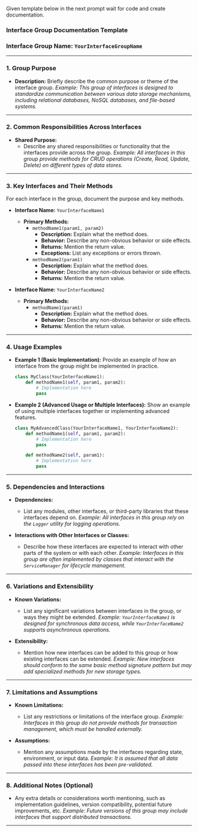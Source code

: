 Given template below in the next prompt wait for code and create documentation.

### **Interface Group Documentation Template**

### **Interface Group Name:** `YourInterfaceGroupName`

---

### **1. Group Purpose**

- **Description:**
  Briefly describe the common purpose or theme of the interface group.
  _Example: This group of interfaces is designed to standardize communication between various data storage mechanisms, including relational databases, NoSQL databases, and file-based systems._

---

### **2. Common Responsibilities Across Interfaces**

- **Shared Purpose:**
  - Describe any shared responsibilities or functionality that the interfaces provide across the group.
    _Example: All interfaces in this group provide methods for CRUD operations (Create, Read, Update, Delete) on different types of data stores._

---

### **3. Key Interfaces and Their Methods**

For each interface in the group, document the purpose and key methods.

- **Interface Name:** `YourInterfaceName1`

  - **Primary Methods:**
    - `methodName1(param1, param2)`
      - **Description:** Explain what the method does.
      - **Behavior:** Describe any non-obvious behavior or side effects.
      - **Returns:** Mention the return value.
      - **Exceptions:** List any exceptions or errors thrown.
    - `methodName2(param1)`
      - **Description:** Explain what the method does.
      - **Behavior:** Describe any non-obvious behavior or side effects.
      - **Returns:** Mention the return value.

- **Interface Name:** `YourInterfaceName2`
  - **Primary Methods:**
    - `methodName1(param1)`
      - **Description:** Explain what the method does.
      - **Behavior:** Describe any non-obvious behavior or side effects.
      - **Returns:** Mention the return value.

---

### **4. Usage Examples**

- **Example 1 (Basic Implementation):**
  Provide an example of how an interface from the group might be implemented in practice.

  ```python
  class MyClass(YourInterfaceName1):
      def methodName1(self, param1, param2):
          # Implementation here
          pass
  ```

- **Example 2 (Advanced Usage or Multiple Interfaces):**
  Show an example of using multiple interfaces together or implementing advanced features.

  ```python
  class MyAdvancedClass(YourInterfaceName1, YourInterfaceName2):
      def methodName1(self, param1, param2):
          # Implementation here
          pass

      def methodName2(self, param1):
          # Implementation here
          pass
  ```

---

### **5. Dependencies and Interactions**

- **Dependencies:**

  - List any modules, other interfaces, or third-party libraries that these interfaces depend on.
    _Example: All interfaces in this group rely on the `Logger` utility for logging operations._

- **Interactions with Other Interfaces or Classes:**
  - Describe how these interfaces are expected to interact with other parts of the system or with each other.
    _Example: Interfaces in this group are often implemented by classes that interact with the `ServiceManager` for lifecycle management._

---

### **6. Variations and Extensibility**

- **Known Variations:**

  - List any significant variations between interfaces in the group, or ways they might be extended.
    _Example: `YourInterfaceName1` is designed for synchronous data access, while `YourInterfaceName2` supports asynchronous operations._

- **Extensibility:**
  - Mention how new interfaces can be added to this group or how existing interfaces can be extended.
    _Example: New interfaces should conform to the same basic method signature pattern but may add specialized methods for new storage types._

---

### **7. Limitations and Assumptions**

- **Known Limitations:**

  - List any restrictions or limitations of the interface group.
    _Example: Interfaces in this group do not provide methods for transaction management, which must be handled externally._

- **Assumptions:**
  - Mention any assumptions made by the interfaces regarding state, environment, or input data.
    _Example: It is assumed that all data passed into these interfaces has been pre-validated._

---

### **8. Additional Notes (Optional)**

- Any extra details or considerations worth mentioning, such as implementation guidelines, version compatibility, potential future improvements, etc.
  _Example: Future versions of this group may include interfaces that support distributed transactions._

---
